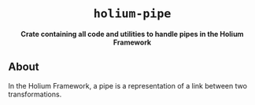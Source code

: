 <div align="center">

  <h1><code>holium-pipe</code></h1>

<strong>Crate containing all code and utilities to handle pipes in the Holium Framework</strong>
</div>

## About

In the Holium Framework, a pipe is a representation of a link between two transformations.